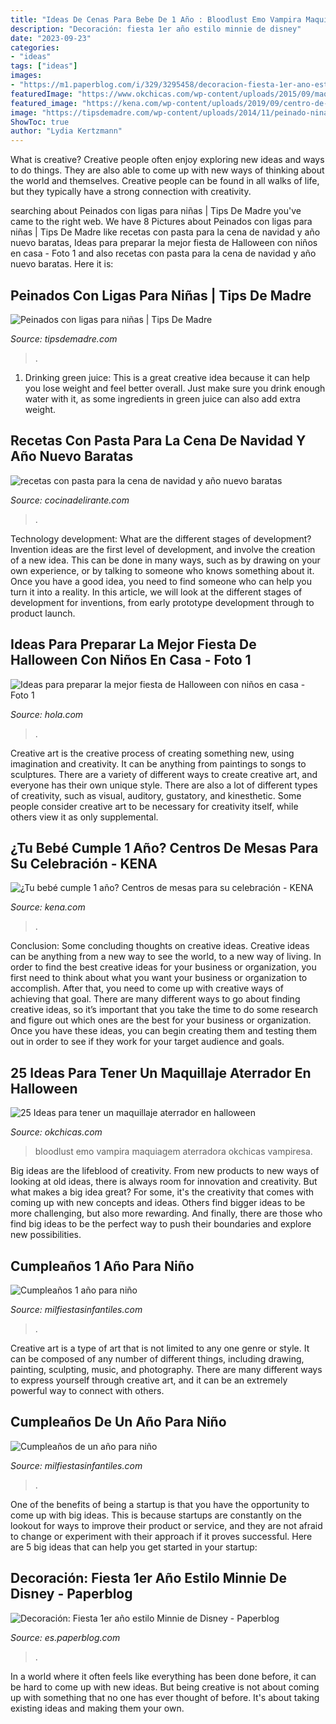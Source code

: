 ```yaml
---
title: "Ideas De Cenas Para Bebe De 1 Año : Bloodlust Emo Vampira Maquiagem Aterradora Okchicas Vampiresa"
description: "Decoración: fiesta 1er año estilo minnie de disney"
date: "2023-09-23"
categories:
- "ideas"
tags: ["ideas"]
images:
- "https://m1.paperblog.com/i/329/3295458/decoracion-fiesta-1er-ano-estilo-minnie-disne-L-jkts7u.jpeg"
featuredImage: "https://www.okchicas.com/wp-content/uploads/2015/09/maquillaje-para-halloween-1-636x700.jpg"
featured_image: "https://kena.com/wp-content/uploads/2019/09/centro-de-mesas-para-fiesta-de-niño-6.png"
image: "https://tipsdemadre.com/wp-content/uploads/2014/11/peinado-nina-7.jpg"
ShowToc: true
author: "Lydia Kertzmann"
---
```



What is creative?
Creative people often enjoy exploring new ideas and ways to do things. They are also able to come up with new ways of thinking about the world and themselves. Creative people can be found in all walks of life, but they typically have a strong connection with creativity.

	

		
searching about Peinados con ligas para niñas | Tips De Madre you've came to the right web. We have 8 Pictures about Peinados con ligas para niñas | Tips De Madre like recetas con pasta para la cena de navidad y año nuevo baratas, Ideas para preparar la mejor fiesta de Halloween con niños en casa - Foto 1 and also recetas con pasta para la cena de navidad y año nuevo baratas. Here it is:
		
    
## Peinados Con Ligas Para Niñas | Tips De Madre

<img loading=lazy src="https://tipsdemadre.com/wp-content/uploads/2014/11/peinado-nina-7.jpg" onerror="this.onerror=null;this.src='https://tse1.mm.bing.net/th?id=OIP.tzQjCxR6EO39k8gKfxqyQwHaHa&amp;pid=15.1';" alt="Peinados con ligas para niñas | Tips De Madre">

_Source: tipsdemadre.com_

>. 

	

1. Drinking green juice: This is a great creative idea because it can help you lose weight and feel better overall. Just make sure you drink enough water with it, as some ingredients in green juice can also add extra weight.

    
## Recetas Con Pasta Para La Cena De Navidad Y Año Nuevo Baratas

<img loading=lazy src="https://cdn2.cocinadelirante.com/sites/default/files/images/2020/11/recetas-con-pasta-para-la-cena-de-navidad-y-ano-nuevo.jpg" onerror="this.onerror=null;this.src='https://tse4.mm.bing.net/th?id=OIP.sLuhSq8pE5h3nouueFGDAgHaFj&amp;pid=15.1';" alt="recetas con pasta para la cena de navidad y año nuevo baratas">

_Source: cocinadelirante.com_

>. 

	

Technology development: What are the different stages of development?
Invention ideas are the first level of development, and involve the creation of a new idea. This can be done in many ways, such as by drawing on your own experience, or by talking to someone who knows something about it. Once you have a good idea, you need to find someone who can help you turn it into a reality. In this article, we will look at the different stages of development for inventions, from early prototype development through to product launch.

    
## Ideas Para Preparar La Mejor Fiesta De Halloween Con Niños En Casa - Foto 1

<img loading=lazy src="https://www.hola.com/imagenes/ninos/20201022177727/ideas-fiesta-halloween-ninos-casa/0-881-89/halloween-familia-1-t.jpg" onerror="this.onerror=null;this.src='https://tse3.mm.bing.net/th?id=OIP.0bBPD75LtVLxEkEIvXhhMQHaEc&amp;pid=15.1';" alt="Ideas para preparar la mejor fiesta de Halloween con niños en casa - Foto 1">

_Source: hola.com_

>. 

	

Creative art is the creative process of creating something new, using imagination and creativity. It can be anything from paintings to songs to sculptures. There are a variety of different ways to create creative art, and everyone has their own unique style. There are also a lot of different types of creativity, such as visual, auditory, gustatory, and kinesthetic. Some people consider creative art to be necessary for creativity itself, while others view it as only supplemental.

    
## ¿Tu Bebé Cumple 1 Año? Centros De Mesas Para Su Celebración - KENA

<img loading=lazy src="https://kena.com/wp-content/uploads/2019/09/centro-de-mesas-para-fiesta-de-niño-6.png" onerror="this.onerror=null;this.src='https://tse4.mm.bing.net/th?id=OIP.wOaicULhC20gNfV-1UKbJQAAAA&amp;pid=15.1';" alt="¿Tu bebé cumple 1 año? Centros de mesas para su celebración - KENA">

_Source: kena.com_

>. 

	

Conclusion: Some concluding thoughts on creative ideas.
Creative ideas can be anything from a new way to see the world, to a new way of living. In order to find the best creative ideas for your business or organization, you first need to think about what you want your business or organization to accomplish. After that, you need to come up with creative ways of achieving that goal. There are many different ways to go about finding creative ideas, so it’s important that you take the time to do some research and figure out which ones are the best for your business or organization. Once you have these ideas, you can begin creating them and testing them out in order to see if they work for your target audience and goals.

    
## 25 Ideas Para Tener Un Maquillaje Aterrador En Halloween

<img loading=lazy src="https://www.okchicas.com/wp-content/uploads/2015/09/maquillaje-para-halloween-1-636x700.jpg" onerror="this.onerror=null;this.src='https://tse2.mm.bing.net/th?id=OIP.9azqx0FYq0ivblHHbnTVtwHaIJ&amp;pid=15.1';" alt="25 Ideas para tener un maquillaje aterrador en halloween">

_Source: okchicas.com_

>bloodlust emo vampira maquiagem aterradora okchicas vampiresa. 

	

Big ideas are the lifeblood of creativity. From new products to new ways of looking at old ideas, there is always room for innovation and creativity. But what makes a big idea great? For some, it's the creativity that comes with coming up with new concepts and ideas. Others find bigger ideas to be more challenging, but also more rewarding. And finally, there are those who find big ideas to be the perfect way to push their boundaries and explore new possibilities.

    
## Cumpleaños 1 Año Para Niño

<img loading=lazy src="https://mm.milfiestasinfantiles.com/uploads/2012/03/cumpleanos-un-ano-mural.jpg" onerror="this.onerror=null;this.src='https://tse3.mm.bing.net/th?id=OIP.cAUbovx3AJtzCXhUtSPzAQHaHU&amp;pid=15.1';" alt="Cumpleaños 1 año para niño">

_Source: milfiestasinfantiles.com_

>. 

	

Creative art is a type of art that is not limited to any one genre or style. It can be composed of any number of different things, including drawing, painting, sculpting, music, and photography. There are many different ways to express yourself through creative art, and it can be an extremely powerful way to connect with others.

    
## Cumpleaños De Un Año Para Niño

<img loading=lazy src="https://mm.milfiestasinfantiles.com/uploads/2012/04/cumpleanos-un-ano-nino-mesa.jpg" onerror="this.onerror=null;this.src='https://tse4.mm.bing.net/th?id=OIP.1ZoUuKFREfRYgcZjaoKAdwAAAA&amp;pid=15.1';" alt="Cumpleaños de un año para niño">

_Source: milfiestasinfantiles.com_

>. 

	

One of the benefits of being a startup is that you have the opportunity to come up with big ideas. This is because startups are constantly on the lookout for ways to improve their product or service, and they are not afraid to change or experiment with their approach if it proves successful. Here are 5 big ideas that can help you get started in your startup: 

    
## Decoración: Fiesta 1er Año Estilo Minnie De Disney - Paperblog

<img loading=lazy src="https://m1.paperblog.com/i/329/3295458/decoracion-fiesta-1er-ano-estilo-minnie-disne-L-jkts7u.jpeg" onerror="this.onerror=null;this.src='https://tse4.mm.bing.net/th?id=OIP.6JKLlK1kR0nCKokBhJK60wHaFj&amp;pid=15.1';" alt="Decoración: Fiesta 1er año estilo Minnie de Disney - Paperblog">

_Source: es.paperblog.com_

>. 

	

In a world where it often feels like everything has been done before, it can be hard to come up with new ideas. But being creative is not about coming up with something that no one has ever thought of before. It's about taking existing ideas and making them your own.

